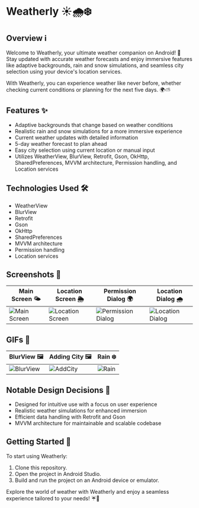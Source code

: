 # Weatherly ☀️🌧️❄️

## Overview ℹ️

Welcome to Weatherly, your ultimate weather companion on Android! 📱 Stay updated with accurate weather forecasts and enjoy immersive features like adaptive backgrounds, rain and snow simulations, and seamless city selection using your device's location services.

With Weatherly, you can experience weather like never before, whether checking current conditions or planning for the next five days. 🌍⛅️

## Features ✨

- Adaptive backgrounds that change based on weather conditions
- Realistic rain and snow simulations for a more immersive experience
- Current weather updates with detailed information
- 5-day weather forecast to plan ahead
- Easy city selection using current location or manual input
- Utilizes WeatherView, BlurView, Retrofit, Gson, OkHttp, SharedPreferences, MVVM architecture, Permission handling, and Location services

## Technologies Used 🛠️

- WeatherView
- BlurView
- Retrofit
- Gson
- OkHttp
- SharedPreferences
- MVVM architecture
- Permission handling
- Location services

## Screenshots 📸
| Main Screen 🌤️ | Location Screen 🌦️ | Permission Dialog 🌍 | Location Dialog 🌧️ |
|---|---|---|---|
| ![Main Screen](https://github.com/tolipovmurodjon/weatherly/assets/173606323/6597830a-fa03-43e7-8f04-1fe516988235) | ![Location Screen](https://github.com/tolipovmurodjon/weatherly/assets/173606323/ca18b916-32fb-4679-9d2c-49e2eca93347) | ![Permission Dialog](https://github.com/tolipovmurodjon/weatherly/assets/173606323/5bb09f9e-8539-4827-bf62-596f238d8240) | ![Location Dialog](https://github.com/tolipovmurodjon/weatherly/assets/173606323/42c20225-23a5-4e22-ad71-e87b506f5caf) |

## GIFs 🎥

| BlurView 🖼️                                                                                   | Adding City 🖼️                                                                                         | Rain ❄️                                                                                                     |
|-----------------------------------------------------------------------------------------------|---------------------------------------------------------------------------------------------------------|-------------------------------------------------------------------------------------------------------------|
| ![BlurView](https://github.com/tolipovmurodjon/weatherly/assets/173606323/e22177be-c7e7-47e7-8812-c41f54a08910) | ![AddCity](https://github.com/tolipovmurodjon/weatherly/assets/173606323/a3a0c227-50c9-46a5-ab2a-4148628491d3) | ![Rain](https://github.com/tolipovmurodjon/weatherly/assets/173606323/743a7870-fd3c-418c-be51-d72569869fbe) |

## Notable Design Decisions 🎨

- Designed for intuitive use with a focus on user experience
- Realistic weather simulations for enhanced immersion
- Efficient data handling with Retrofit and Gson
- MVVM architecture for maintainable and scalable codebase

## Getting Started 🚀

To start using Weatherly:
1. Clone this repository.
2. Open the project in Android Studio.
3. Build and run the project on an Android device or emulator.

Explore the world of weather with Weatherly and enjoy a seamless experience tailored to your needs! ☔🌈
